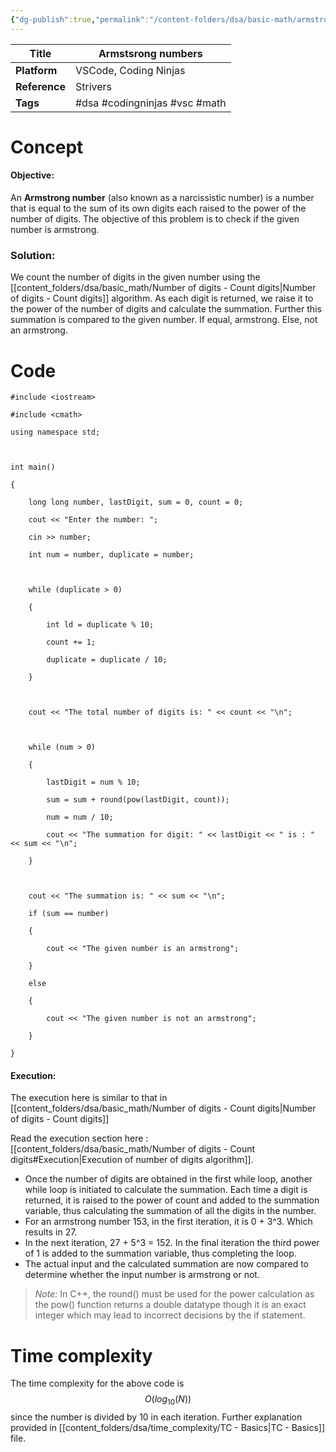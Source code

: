 ```yaml
---
{"dg-publish":true,"permalink":"/content-folders/dsa/basic-math/armstrong-numbers/","dgShowToc":true}
---
```


| **Title**     | Armstsrong numbers            |
| ------------- | ----------------------------- |
| **Platform**  | VSCode, Coding Ninjas         |
| **Reference** | Strivers                      |
| **Tags**      | #dsa #codingninjas #vsc #math |
# Concept

#### Objective: 

An **Armstrong number** (also known as a narcissistic number) is a number that is equal to the sum of its own digits each raised to the power of the number of digits. The objective of this problem is to check if the given number is armstrong.

### Solution:

We count the number of digits in the given number using the [[content_folders/dsa/basic_math/Number of digits - Count digits\|Number of digits - Count digits]] algorithm. As each digit is returned, we raise it to the power of the number of digits and calculate the summation. Further this summation is compared to the given number. If equal, armstrong. Else, not an armstrong.

# Code

```
#include <iostream>

#include <cmath>

using namespace std;

  

int main()

{

    long long number, lastDigit, sum = 0, count = 0;

    cout << "Enter the number: ";

    cin >> number;

    int num = number, duplicate = number;

  

    while (duplicate > 0)

    {

        int ld = duplicate % 10;

        count += 1;

        duplicate = duplicate / 10;

    }

  

    cout << "The total number of digits is: " << count << "\n";

  

    while (num > 0)

    {

        lastDigit = num % 10;

        sum = sum + round(pow(lastDigit, count));

        num = num / 10;

        cout << "The summation for digit: " << lastDigit << " is : " << sum << "\n";

    }

  

    cout << "The summation is: " << sum << "\n";

    if (sum == number)

    {

        cout << "The given number is an armstrong";

    }

    else

    {

        cout << "The given number is not an armstrong";

    }

}
```


#### Execution:

The execution here is similar to that in [[content_folders/dsa/basic_math/Number of digits - Count digits\|Number of digits - Count digits]]

Read the execution section here : [[content_folders/dsa/basic_math/Number of digits - Count digits#Execution\|Execution of number of digits algorithm]].

- Once the number of digits are obtained in the first while loop, another while loop is initiated to calculate the summation. Each time a digit is returned, it is raised to the power of count and added to the summation variable, thus calculating the summation of all the digits in the number.
- For an armstrong number 153, in the first iteration, it is 0 + 3^3. Which results in 27.
- In the next iteration, 27 + 5^3 = 152. In the final iteration the third power of 1 is added to the summation variable, thus completing the loop.
- The actual input and the calculated summation are now compared to determine whether the input number is armstrong or not.

>*Note:* In C++, the round() must be used for the power calculation as the pow() function returns a double datatype though it is an exact integer which may lead to incorrect decisions by the if statement.

# Time complexity

The time complexity for the above code is $$ O( log_{10} (N) ) $$ since the number is divided by 10 in each iteration. Further explanation provided in [[content_folders/dsa/time_complexity/TC - Basics\|TC - Basics]] file.